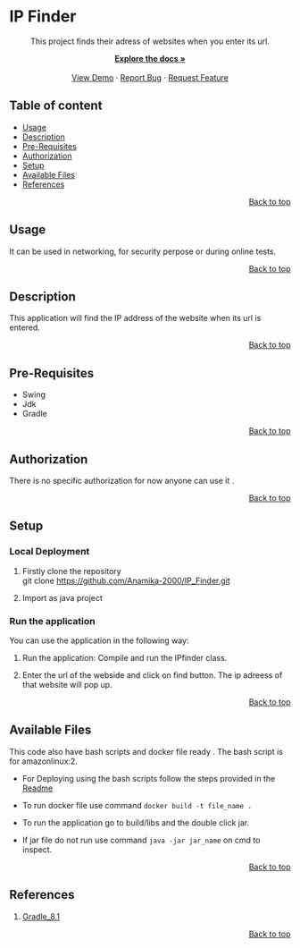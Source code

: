 # IP Finder

<p align="center">
This project finds their adress of websites when you enter its url.

<p align="center">
    <a href="https://github.com/Anamika-2000/IP_Finder/blob/master/readme.md"><strong>Explore the docs »</strong></a>
<br>
<br>
    <a href="https://github.com/Anamika-2000/IP_Finder">View Demo</a>
    ·
    <a href="https://github.com/Anamika-2000/IP_Finder/issues/new">Report Bug</a>
    ·
    <a href="https://github.com/Anamika-2000/IP_Finder/issues/new">Request Feature</a>

## Table of content
- [Usage](#usage)
- [Description ](#description)
- [Pre-Requisites](#pre-requisites)
- [Authorization](#authorization)
- [Setup](#setup)
- [Available Files](#available-files)
- [References](#references)


<p align="right">
 <a href="#ip-finder">Back to top</a>
</p>


## Usage

 It can be used in networking, for security perpose or during online tests.

 
<p align="right">
 <a href="#ip-finder">Back to top</a>
</p>

## Description
This application will find the IP address of the website when its url is entered.


<p align="right">
 <a href="#ip-finder">Back to top</a>
</p>

## Pre-Requisites
* Swing
* Jdk 
* Gradle


<p align="right">
 <a href="#ip-finder">Back to top</a>
</p>

## Authorization

There is no specific authorization for now anyone can use it .


<p align="right">
 <a href="#ip-finder">Back to top</a>
</p>

## Setup
   
### Local Deployment

1. Firstly clone the repository  
git clone https://github.com/Anamika-2000/IP_Finder.git

2. Import as java project 

### Run the application
You can use the application in the following way:

1. Run the application: Compile and run the IPfinder class.

2. Enter the url of the webside and click on find button. The ip adreess of that website will pop up. 

<p align="right">
 <a href="#ip-finder">Back to top</a>
</p>

## Available Files
This code also have bash scripts and docker file ready . The bash script is for amazonlinux:2.

* For Deploying using the bash scripts follow the steps provided in the [Readme](https://github.com/Anamika-2000/IP_Finder/blob/master/Bash_script/README.md)

* To run docker file use command `docker build -t file_name .`

* To run the application go to build/libs and the double click jar.

* If jar file do not run use command `java -jar jar_name` on cmd to inspect.

<p align="right">
 <a href="#ip-finder">Back to top</a>
</p>

## References

1. [Gradle_8.1](https://docs.gradle.org/8.1/release-notes.html)

<p align="right">
 <a href="#ip-finder">Back to top</a>
</p>